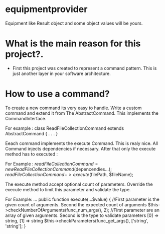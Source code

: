 # equipmentprovider
Equipment like Result object and some object values will be yours.

# What is the main reason for this project?.
- First this project was created to represent a command pattern. This is just another layer in your software architecture. 

# How to use a command?

To create a new command its very easy to handle. Write a custom command and extend it from The AbstractCommand. This implements the CommandInterface.

For example : 
class ReadFileCollectionCommand extends AbstractCommand {
.
.
.
}

Eeach command implements the execute Command. This is realy nice. All Command injects dependencies if necessary. After that only the execute method has to executed :

For Example :
$readFileCollectionCommand = new ReadFileCollectionCommand($depencendies...);
$readFileCollectionCommand->execute($filePath, $fileName);

The execute method accept optional count of parameters. Override the execute method to limit this parameter and validate the type.

For Example:
...
public function execute(...$value)
{
    //First parameter is the given count of arguments. Second the expected count of arguments
    $this->checkNumberOfArguments(func_num_args(), 2);
    //First parameter are an array of given arguments. Second is the type to validate parameters [0] => string, [1] => string
    $this->checkParameters(func_get_args(), ['string', 'string'];
}
